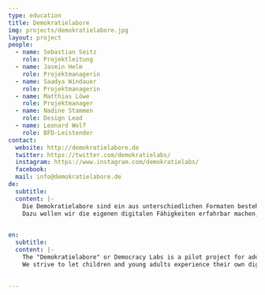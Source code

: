 ```yaml
---
type: education
title: Demokratielabore
img: projects/demokratielabore.jpg
layout: project
people:
  - name: Sebastian Seitz
    role: Projektleitung
  - name: Jasmin Helm
    role: Projektmanagerin 
  - name: Saadya Windauer
    role: Projektmanagerin 
  - name: Matthias Löwe
    role: Projektmanager 
  - name: Nadine Stammen
    role: Design Lead
  - name: Leonard Wolf
    role: BFD-Leistender
contact:
  website: http://demokratielabore.de
  twitter: https://twitter.com/demokratielabs/
  instagram: https://www.instagram.com/demokratielabs/
  facebook:
  mail: info@demokratielabore.de
de:
  subtitle:
  content: |-
    Die Demokratielabore sind ein aus unterschiedlichen Formaten bestehendes Modellprojekt, das einer breiten Zielgruppe von Jugendlichen im Alter von 12 bis 21 Jahren Selbstwirksamkeitserfahrungen im Bereich von Demokratie und Technologie ermöglichen will. Ziel ist es Jugendliche zum Einsatz ihrer technischen Fähigkeiten für die Demokratie zu befähigen.
    Dazu wollen wir die eigenen digitalen Fähigkeiten erfahrbar machen, die es Kindern und Jugendlichen ermöglichen, sich selbstbestimmt und aktiv an demokratischen Prozessen zu beteiligen. Hierfür nutzen wir Workshop-/Aktionsformate, bilden vor Ort Demokratie AGs und betreiben einen WebTV-Channel. Das Internet soll für und mit jungen Zielgruppen als positiver Gestaltungsraum zurückerobert werden. 
 

en:
  subtitle: 
  content: |-
    The "Demokratielabore" or Democracy Labs is a pilot project for adolescents between the age of 12 and 21. We aim to foster self-efficacy and empower young people by using technology for democracy.
    We strive to let children and young adults experience their own digital skills as a powerful tool to get involed in a democratic society as active and self-determined members. To reach that goal we organize workshops, establish working groups and run an online tv channel. The internet shall be reclaimed by the youth as a room for positive creativity!
 
  
---
```

